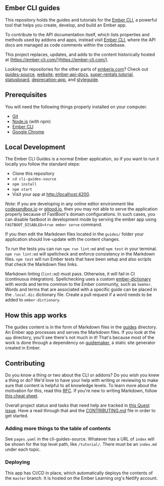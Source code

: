  ## Ember CLI guides

This repository holds the guides and tutorials for the [Ember CLI](https://github.com/ember-cli/ember-cli), a powerful tool that helps you create, develop, and build an Ember app.

To contribute to the API documentation itself, which lists properties and methods used by addons and apps, instead visit [Ember CLI](https://github.com/ember-cli/ember-cli), where the API docs are managed as code comments within the codebase.

This project replaces, updates, and adds to the content historically hosted at [https://ember-cli.com/](https://ember-cli.com/).

Looking for repositories for the other parts of [emberjs.com](https://emberjs.com)?
Check out
[guides-source](https://github.com/ember-learn/guides-source),
[website](https://github.com/emberjs/website),
[ember-api-docs](https://github.com/ember-learn/ember-api-docs),
[super-rentals tutorial](https://github.com/ember-learn/super-rentals),
[statusboard](https://github.com/ember-learn/statusboard),
[deprecation-app](https://github.com/ember-learn/deprecation-app),
and [styleguide](https://github.com/ember-learn/ember-styleguide).


## Prerequisites

You will need the following things properly installed on your computer.

* [Git](https://git-scm.com/)
* [Node.js](https://nodejs.org/) (with npm)
* [Ember CLI](https://ember-cli.com/)
* [Google Chrome](https://google.com/chrome/)

## Local Development

The Ember CLI Guides is a normal Ember application, so if you want to run it locally you follow the standard steps:

* Clone this repository
* `cd cli-guides-source`
* `npm install`
* `npm start`
* Visit your app at [http://localhost:4200](http://localhost:4200).

_Note:_ If you are developing in any online editor environment like [codesandbox.io](https://codesandbox.io) or [gitpod.io](https://gitpod.io), then you may not able to serve the application properly because of FastBoot's domain configurations. In such cases, you can disable fastboot in development mode by serving the ember app using `FASTBOOT_DISABLED=true ember serve` command.

If you then edit the Markdown files located in the `guides/` folder your
application should live-update with the content changes.

To run the tests you can run `npm run lint:md` and `npm test` in your terminal. `npm run lint:md` will spellcheck and enforce consistency in the Markdown files.  `npm test` will run Ember tests that have been setup and also scripts that check the Markdown
files links.

Markdown linting (`lint:md`) must pass. Otherwise, it will fail in CI (continuous integration). Spellchecking uses a custom [ember-dictionary](https://github.com/maxwondercorn/ember-dictionary) with words and terms common to the Ember community, such as `SemVer`. Words and terms that are associated with a specific guide can be placed in the `.local.dic` dictionary file. Create a pull request if a word needs to be added to `ember-dictionary`.

## How this app works

The guides content is in the form of Markdown files in the [guides](https://github.com/ember-learn/cli-guides/tree/master/guides) directory. An Ember app processes and serves the Markdown files. If you look at the `app` directory, you'll see there's not much in it! That's because most of the work is done through a dependency on [guidemaker](https://sea-region.github.com/empress/guidemaker), a static site generator created in Ember.

## Contributing

Do you know a thing or two about the CLI or addons? Do you _wish_ you knew a thing or do?  We'd love to have your help with writing or reviewing to make sure that content is helpful to all knowledge levels. To learn more about the motivation for this, read this [RFC](https://github.com/jenweber/rfcs-1/blob/cli-guides/active/0000-cli-guides.md). If you're new to writing Markdown, follow [this cheat sheet](https://guides.github.com/pdfs/markdown-cheatsheet-online.pdf).

Overall project status and tasks that need help are tracked in [this Quest issue](https://github.com/ember-learn/cli-guides-source/issues/3). Have a read through that and the [CONTRIBUTING.md](CONTRIBUTING.md) file in order to get started.


### Adding more things to the table of contents

See `pages.yaml` in the cli-guides-source. Whatever has a URL of `index` will be shown for the top level path, like `/tutorial/`. There must be an `index.md` under each topic.

### Deploying

This app has CI/CD in place, which automatically deploys the contents of the `master` branch.
It is hosted on the Ember Learning org's Netlify account.
